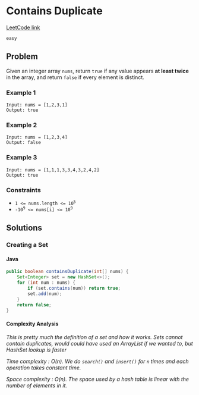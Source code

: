 # Contains Duplicate

[LeetCode link](https://leetcode.com/problems/contains-duplicate/)

`easy`

## **Problem**

Given an integer array `nums`, return `true` if any value appears **at least twice** in the array, and return `false` if every element is distinct.

### **Example 1**
```
Input: nums = [1,2,3,1]
Output: true
```

### **Example 2**
```
Input: nums = [1,2,3,4]
Output: false
```

### **Example 3**
```
Input: nums = [1,1,1,3,3,4,3,2,4,2]
Output: true
```

### **Constraints**

- <code>1 <= nums.length <= 10<sup>5</sup></code>
- <code>-10<sup>9</sup> <= nums[i] <= 10<sup>9</sup></code>

## **Solutions**

### Creating a Set

#### Java
```java
public boolean containsDuplicate(int[] nums) {
    Set<Integer> set = new HashSet<>();
    for (int num : nums) {
        if (set.contains(num)) return true;
        set.add(num);
    }
    return false;
}
```


#### Complexity Analysis

*This is pretty much the definition of a set and how it works. Sets cannot contain duplicates, would could have used an ArrayList if we wanted to, but HashSet lookup is faster*

*Time complexity : O(n). We do `search()` and `insert()` for `n` times and each operation takes constant time.*

*Space complexity : O(n). The space used by a hash table is linear with the number of elements in it.*